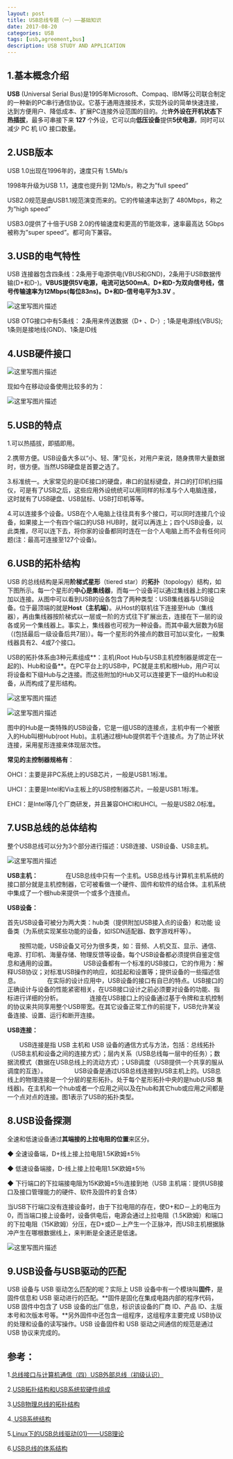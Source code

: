 ```yaml
---
layout: post
title: USB总线专题（一）——基础知识
date: 2017-08-20
categories: USB
tags: [usb,agreement,bus]
description: USB STUDY AND APPLICATION
---
```


## **1.基本概念介绍**

**USB** (Universal Serial Bus)是1995年Microsoft、Compaq、IBM等公司联合制定的一种新的PC串行通信协议。它基于通用连接技术，实现外设的简单快速连接，达到方便用户、降低成本、扩展PC连接外设范围的目的。允**许外设在开机状态下热插拔**，最多可串接下来 **127** 个外设，它可以向**低压设备**提供**5伏电源**，同时可以减少 PC 机 I/O 接口数量。

## **2.USB版本**

USB 1.0出现在1996年的，速度只有 1.5Mb/s

1998年升级为USB 1.1，速度也提升到 12Mb/s，称之为”full speed”


USB2.0规范是由USB1.1规范演变而来的。它的传输速率达到了 480Mbps，称之为“high speed”


USB3.0提供了十倍于USB 2.0的传输速度和更高的节能效率，速率最高达 5Gbps 被称为”super speed”。都可向下兼容。

## **3.USB的电气特性** 

USB 连接器包含四条线：2条用于电源供电(VBUS和GND)，2条用于USB数据传输(D+和D-)。**VBUS提供5V电源，电流可达500mA**。**D+和D-为双向信号线，信号传输速率为12Mbps(每位83ns)。D+和D-信号电平为3.3V**  。

![这里写图片描述](http://img.blog.csdn.net/20170817141021992?watermark/2/text/aHR0cDovL2Jsb2cuY3Nkbi5uZXQvd3d0MTg4MTE3MDc5NzE=/font/5a6L5L2T/fontsize/400/fill/I0JBQkFCMA==/dissolve/70/gravity/SouthEast)

USB OTG接口中有5条线： 2条用来传送数据（D+ 、D-）; 1条是电源线(VBUS); 1条则是接地线(GND)、1条是ID线

## **4.USB硬件接口**

![这里写图片描述](http://img.blog.csdn.net/20170817141727391?watermark/2/text/aHR0cDovL2Jsb2cuY3Nkbi5uZXQvd3d0MTg4MTE3MDc5NzE=/font/5a6L5L2T/fontsize/400/fill/I0JBQkFCMA==/dissolve/70/gravity/SouthEast)

现如今在移动设备使用比较多的为：

![这里写图片描述](http://img.blog.csdn.net/20170817143151560?watermark/2/text/aHR0cDovL2Jsb2cuY3Nkbi5uZXQvd3d0MTg4MTE3MDc5NzE=/font/5a6L5L2T/fontsize/400/fill/I0JBQkFCMA==/dissolve/70/gravity/SouthEast)

## **5.USB的特点**

1.可以热插拔，即插即用。

2.携带方便。USB设备大多以“小、轻、薄”见长，对用户来说，随身携带大量数据时，很方便。当然USB硬盘是首要之选了。

3.标准统一。大家常见的是IDE接口的硬盘，串口的鼠标键盘，并口的打印机扫描仪，可是有了USB之后，这些应用外设统统可以用同样的标准与个人电脑连接，这时就有了USB硬盘、USB鼠标、USB打印机等等。

4.可以连接多个设备。USB在个人电脑上往往具有多个接口，可以同时连接几个设备，如果接上一个有四个端口的USB HUB时，就可以再连上；四个USB设备，以此类推，尽可以连下去，将你家的设备都同时连在一台个人电脑上而不会有任何问题(注：最高可连接至127个设备)。

## **6.USB的拓朴结构**

 USB 的总线结构是采用**阶梯式星形**（tiered star）的**拓扑**（topology）结构，如下图所示。每一个星形的**中心是集线器**，而每一个设备可以通过集线器上的接口来加以连接。从图中可以看到USB的设各包含了两种类型：USB集线器与USB设备。位于最顶端的就是**Host（主机端）**。从Host的联机往下连接至Hub（集线器），再由集线器按阶梯式以一层或一阶的方式往下扩展出去，连接在下一层的设各或另一个集线器上。事实上，集线器也可视为一种设备。而其中最大层数为6层（(包括最后一级设备后共7层)）。每一个星形的外接点的数目可加以变化，一般集线器具有2、4或7个接口。

USB的拓扑体系由3种元素组成**：主机(Root Hub与USB主机控制器是绑定在一起的)、Hub和设备**。在PC平台上的USB中，PC就是主机和根Hub，用户可以将设备和下级Hub与之连接。而这些附加的Hub又可以连接更下一级的Hub和设备，从而构成了星形结构。

![这里写图片描述](http://img.blog.csdn.net/20170817144526121?watermark/2/text/aHR0cDovL2Jsb2cuY3Nkbi5uZXQvd3d0MTg4MTE3MDc5NzE=/font/5a6L5L2T/fontsize/400/fill/I0JBQkFCMA==/dissolve/70/gravity/SouthEast)

![这里写图片描述](http://img.blog.csdn.net/20170817144947102?watermark/2/text/aHR0cDovL2Jsb2cuY3Nkbi5uZXQvd3d0MTg4MTE3MDc5NzE=/font/5a6L5L2T/fontsize/400/fill/I0JBQkFCMA==/dissolve/70/gravity/SouthEast)

 图中的Hub是一类特殊的USB设备，它是一组USB的连接点，主机中有一个被嵌入的Hub叫根Hub(root Hub)。主机通过根Hub提供若干个连接点。为了防止环状连接，采用星形连接来体现层次性。

**常见的主控制器规格有**：

OHCI：主要是非PC系统上的USB芯片，一般是USB1.1标准。

UHCI：主要是Intel和Via主板上的USB控制器芯片。一般是USB1.1标准。

EHCI：是Intel等几个厂商研发，并且兼容OHCI和UHCI。一般是USB2.0标准。

## **7.USB总线的总体结构**

整个USB总线可以分为3个部分进行描述：USB连接、USB设备、USB主机。

![这里写图片描述](http://img.blog.csdn.net/20170821102308230?watermark/2/text/aHR0cDovL2Jsb2cuY3Nkbi5uZXQvd3d0MTg4MTE3MDc5NzE=/font/5a6L5L2T/fontsize/400/fill/I0JBQkFCMA==/dissolve/70/gravity/SouthEast)

**USB主机：**
　　
　　在USB总线中只有一个主机。USB总线与计算机主机系统的接口部分就是主机控制器，它可被看做一个硬件、固件和软件的结合体。主机系统中集成了一个根hub来提供一个或多个连接点。
　　

**USB设备：**

   首先USB设备可被分为两大类：hub类（提供附加USB接入点的设备）和功能 设备类（为系统实现某些功能的设备，如ISDN适配器、数字游戏杆等）。
   
　　按照功能，USB设备又可分为很多类，如：音频、人机交互、显示、通信、电源、打印机、海量存储、物理反馈等设备。每个USB设备都必须提供自鉴定信息和通用的设置。
　　
　　USB设备都有一个标准的USB接口，它的作用为：解释USB协议；对标准USB操作的响应，如挂起和设置等；提供设备的一些描述信息。
　　
　　在实际的设计应用中，USB设备的接口有自已的特点。USB接口的正确设计与设备的性能紧密相关，在USB接口设计之前必须要对设备的功能、指标进行详细的分析。
　　
　　连接在USB接口上的设备通过基于令牌和主机控制的协议来共同享用整个USB带宽。在其它设备正常工作的前提下，USB允许某设备连接、设置、运行和断开连接。

**USB连接：**

　　USB连接是指 USB 主机和 USB 设备的通信方式与方法，包括：总线拓扑（USB主机和设备之间的连接方式）；层内关系（USB总线每一层中的任务）；数据流模式（数据在USB总线上的流动方式）；USB调度（USB提供一个共享的服从调度的互连）。
　　
　　USB设备是通过USB总线连接到USB主机上的。USB总线上的物理连接是一个分层的星形拓扑。处于每个星形拓扑中央的是hub(USB 集线器)。在主机和一个hub或者一个应用之间以及在hub和其它hub或应用之间都是一个点对点的连接。图1表示了USB的拓扑类型。
　　



## **8.USB设备探测**

全速和低速设备通过**其端接的上拉电阻的位置**来区分。

◆  全速设备端，D+线上接上拉电阻1.5K欧姆±5％

◆  低速设备端接，D-线上接上拉电阻1.5K欧姆±5％

◆  下行端口的下拉端接电阻为15K欧姆±5％连接到地（USB 主机端：提供USB接口及接口管理能力的硬件、软件及固件的复合体）

当USB下行端口没有连接设备时，由于下拉电阻的存在，使D+和D－上的电压为0，而当端口接上设备时，设备供电后，电源会通过上拉电阻（1.5K欧姆）和端口的下拉电阻（15K欧姆）分压，在D+或D－上产生一个正脉冲，而USB主机根据脉冲产生在哪根数据线上，来判断是全速还是低速。

![这里写图片描述](http://img.blog.csdn.net/20170821091157392?watermark/2/text/aHR0cDovL2Jsb2cuY3Nkbi5uZXQvd3d0MTg4MTE3MDc5NzE=/font/5a6L5L2T/fontsize/400/fill/I0JBQkFCMA==/dissolve/70/gravity/SouthEast)

## **9.USB设备与USB驱动的匹配**

USB 设备与 USB 驱动怎么匹配的呢？实际上 USB 设备中有一个模块叫**固件**，是固件信息和 USB 驱动进行的匹配。**固件是固化在集成电路内部的程序代码，USB 固件中包含了 USB 设备的出厂信息，标识该设备的厂商 ID、产品 ID、主版本号和次版本号等。**另外固件中还包含一组程序，这组程序主要完成 USB协议的处理和设备的读写操作。USB 设备固件和 USB 驱动之间通信的规范是通过 USB 协议来完成的。




## **参考：**

1.[总线接口与计算机通信（四）USB外部总线（初级认识） ](http://www.cnblogs.com/mylinux/p/5902043.html)

2.[USB拓扑结构和USB系统软硬件组成 ](http://blog.sina.com.cn/s/blog_4a3946360100zb6a.html)

3.[USB物理总线的拓扑结构](http://www.elecfans.com/dianlutu/187/2008070210066.html)

4.[ USB系统结构](http://blog.csdn.net/mrwangwang/article/details/17720901)

5.[Linux下的USB总线驱动(01)——USB理论 ](http://www.cnblogs.com/lightsalt/archive/2013/03/09/USB.html)

6.[USB总线的体系结构](http://blog.csdn.net/qinlicang/article/details/4421549)
